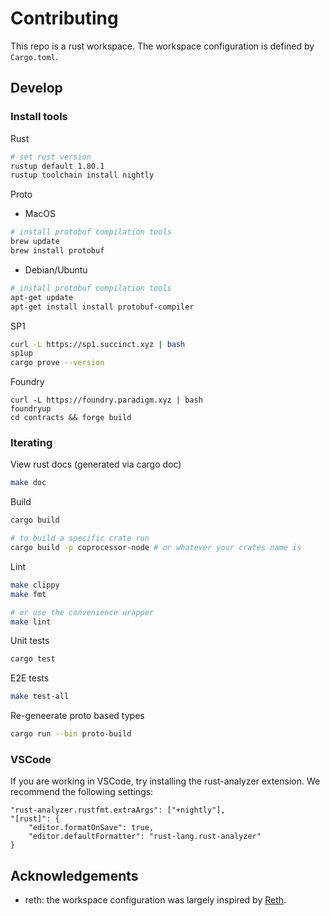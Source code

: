 # Contributing

This repo is a rust workspace. The workspace configuration is defined by `Cargo.toml`.

## Develop

### Install tools

Rust

```sh
# set rust version
rustup default 1.80.1
rustup toolchain install nightly
```

Proto

- MacOS

```sh
# install protobuf compilation tools
brew update
brew install protobuf
```

- Debian/Ubuntu

```sh
# install protobuf compilation tools
apt-get update
apt-get install install protobuf-compiler
```

SP1

```sh
curl -L https://sp1.succinct.xyz | bash
sp1up
cargo prove --version
```

Foundry

```
curl -L https://foundry.paradigm.xyz | bash
foundryup
cd contracts && forge build
```

### Iterating

View rust docs (generated via cargo doc)

```sh
make doc
```

Build

```sh
cargo build

# to build a specific crate run
cargo build -p coprocessor-node # or whatever your crates name is
```

Lint

```sh
make clippy
make fmt

# or use the convenience wrapper
make lint
```

Unit tests

```sh
cargo test
```

E2E tests

```sh
make test-all
```

Re-geneerate proto based types

```sh
cargo run --bin proto-build
```

### VSCode

If you are working in VSCode, try installing the rust-analyzer extension. We recommend the following settings:

```
"rust-analyzer.rustfmt.extraArgs": ["+nightly"],
"[rust]": {
    "editor.formatOnSave": true,
    "editor.defaultFormatter": "rust-lang.rust-analyzer"
}
```

## Acknowledgements

- reth: the workspace configuration was largely inspired by [Reth][2].

[1]: https://doc.rust-lang.org/cargo/reference/workspaces.html#the-default-members-field
[2]: https://github.com/paradigmxyz/reth
